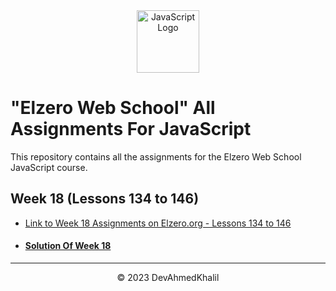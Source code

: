 <div align="center">
  <img src="https://upload.wikimedia.org/wikipedia/commons/6/6a/JavaScript-logo.png" alt="JavaScript Logo" width="100" height="100">
</div>

# "Elzero Web School" All Assignments For JavaScript

This repository contains all the assignments for the Elzero Web School JavaScript course.

## Week 18 (Lessons 134 to 146)

- [Link to Week 18 Assignments on Elzero.org - Lessons 134 to 146](https://elzero.org/javascript-bootcamp-assignments-lesson-from-134-to-146/)
- #### [Solution Of Week 18](https://github.com/DevAhmedKhalil/Elzero-JavaScript-Assignments/tree/Week-18/week-18)

---
<div align="center">
  &copy; 2023 DevAhmedKhalil
</div>
